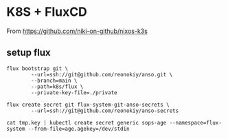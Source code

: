 # K8S + FluxCD

From https://github.com/niki-on-github/nixos-k3s

## setup flux

```shell
flux bootstrap git \
        --url=ssh://git@github.com/reonokiy/anso.git \
        --branch=main \
        --path=k8s/flux \
        --private-key-file=./private

flux create secret git flux-system-git-anso-secrets \
        --url=ssh://git@github.com/reonokiy/anso-secrets

cat tmp.key | kubectl create secret generic sops-age --namespace=flux-system --from-file=age.agekey=/dev/stdin
```